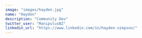 ```yaml
---
image: "images/hayden.jpg"
name: "Hayden"
description: "Community Dev"
twitter_user: "ManipulusNZ"
linkedin_url: "https://www.linkedin.com/in/hayden-simpson/"
---
```

